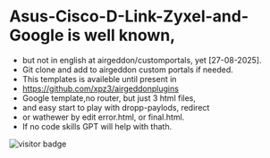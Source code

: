# Asus-Cisco-D-Link-Zyxel-and-Google is well known,
- but not in english at airgeddon/customportals, yet [27-08-2025].
- Git clone and add to airgeddon custom portals if needed.
- This templates is availeble until present in
-  https://github.com/xpz3/airgeddonplugins
- Google template,no router, but just 3 html files,
- and easy start to play with dropp-paylods, redirect
- or wathewer by edit error.html, or final.html.
- If no code skills GPT will help with thath.


 ![visitor badge](https://visitor-badge.laobi.icu/badge?page_id=kaliscandinavia/airgeddon-portales-Asus-Cisco-D-Link-Zyxel-and-Google-in-english.visitor-badge&left_text=Besøkend)
